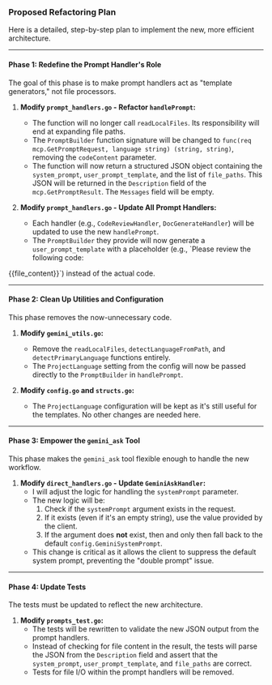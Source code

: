 ### Proposed Refactoring Plan

Here is a detailed, step-by-step plan to implement the new, more efficient architecture.

---

#### **Phase 1: Redefine the Prompt Handler's Role**

The goal of this phase is to make prompt handlers act as "template generators," not file processors.

1.  **Modify `prompt_handlers.go` - Refactor `handlePrompt`:**
    *   The function will no longer call `readLocalFiles`. Its responsibility will end at expanding file paths.
    *   The `PromptBuilder` function signature will be changed to `func(req mcp.GetPromptRequest, language string) (string, string)`, removing the `codeContent` parameter.
    *   The function will now return a structured JSON object containing the `system_prompt`, `user_prompt_template`, and the list of `file_paths`. This JSON will be returned in the `Description` field of the `mcp.GetPromptResult`. The `Messages` field will be empty.

2.  **Modify `prompt_handlers.go` - Update All Prompt Handlers:**
    *   Each handler (e.g., `CodeReviewHandler`, `DocGenerateHandler`) will be updated to use the new `handlePrompt`.
    *   The `PromptBuilder` they provide will now generate a `user_prompt_template` with a placeholder (e.g., `Please review the following code:

{{file_content}}`) instead of the actual code.

---

#### **Phase 2: Clean Up Utilities and Configuration**

This phase removes the now-unnecessary code.

1.  **Modify `gemini_utils.go`:**
    *   Remove the `readLocalFiles`, `detectLanguageFromPath`, and `detectPrimaryLanguage` functions entirely.
    *   The `ProjectLanguage` setting from the config will now be passed directly to the `PromptBuilder` in `handlePrompt`.

2.  **Modify `config.go` and `structs.go`:**
    *   The `ProjectLanguage` configuration will be kept as it's still useful for the templates. No other changes are needed here.

---

#### **Phase 3: Empower the `gemini_ask` Tool**

This phase makes the `gemini_ask` tool flexible enough to handle the new workflow.

1.  **Modify `direct_handlers.go` - Update `GeminiAskHandler`:**
    *   I will adjust the logic for handling the `systemPrompt` parameter.
    *   The new logic will be:
        1.  Check if the `systemPrompt` argument exists in the request.
        2.  If it exists (even if it's an empty string), use the value provided by the client.
        3.  If the argument does **not** exist, then and only then fall back to the default `config.GeminiSystemPrompt`.
    *   This change is critical as it allows the client to suppress the default system prompt, preventing the "double prompt" issue.

---

#### **Phase 4: Update Tests**

The tests must be updated to reflect the new architecture.

1.  **Modify `prompts_test.go`:**
    *   The tests will be rewritten to validate the new JSON output from the prompt handlers.
    *   Instead of checking for file content in the result, the tests will parse the JSON from the `Description` field and assert that the `system_prompt`, `user_prompt_template`, and `file_paths` are correct.
    *   Tests for file I/O within the prompt handlers will be removed.
